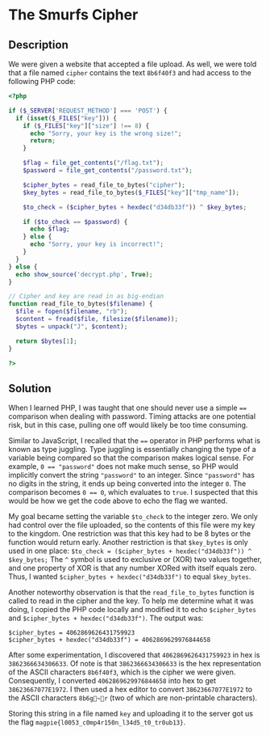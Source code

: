 # The Smurfs Cipher

## Description

We were given a website that accepted a file upload. As well, we were told that a file named `cipher` contains the text `8b6f40f3` and had access to the following PHP code:

```php
<?php

if ($_SERVER['REQUEST_METHOD'] === 'POST') {
  if (isset($_FILES["key"])) {
    if ($_FILES["key"]["size"] !== 8) {
      echo "Sorry, your key is the wrong size!";
      return;
    }

    $flag = file_get_contents("/flag.txt");
    $password = file_get_contents("/password.txt");

    $cipher_bytes = read_file_to_bytes("cipher");
    $key_bytes = read_file_to_bytes($_FILES["key"]["tmp_name"]);

    $to_check = ($cipher_bytes + hexdec("d34db33f")) ^ $key_bytes;

    if ($to_check == $password) {
      echo $flag;
    } else {
      echo "Sorry, your key is incorrect!";
    }
  }
} else {
  echo show_source('decrypt.php', True);
}

// Cipher and key are read in as big-endian
function read_file_to_bytes($filename) {
  $file = fopen($filename, "rb");
  $content = fread($file, filesize($filename));
  $bytes = unpack("J", $content);

  return $bytes[1];
}

?>
```

## Solution

When I learned PHP, I was taught that one should never use a simple `==` comparison when dealing with password.
Timing attacks are one potential risk, but in this case, pulling one off would likely be too time consuming.

Similar to JavaScript, I recalled that the `==` operator in PHP performs what is known as type juggling.
Type juggling is essentially changing the type of a variable being compared so that the comparison makes logical sense.
For example, `0 == "password"` does not make much sense, so PHP would implicitly convert the string `"password"` to an integer.
Since `"password"` has no digits in the string, it ends up being converted into the integer `0`.
The comparison becomes `0 == 0`, which evaluates to `true`.
I suspected that this would be how we get the code above to echo the flag we wanted.

My goal became setting the variable `$to_check` to the integer zero.
We only had control over the file uploaded, so the contents of this file were my key to the kingdom.
One restriction was that this key had to be 8 bytes or the function would return early.
Another restriction is that `$key_bytes` is only used in one place: `$to_check = ($cipher_bytes + hexdec("d34db33f")) ^ $key_bytes;`
The `^` symbol is used to exclusive or (XOR) two values together, and one property of XOR is that any number XORed with itself equals zero.
Thus, I wanted `$cipher_bytes + hexdec("d34db33f")` to equal `$key_bytes`.

Another noteworthy observation is that the `read_file_to_bytes` function is called to read in the cipher and the key.
To help me determine what it was doing, I copied the PHP code locally and modified it to echo `$cipher_bytes` and `$cipher_bytes + hexdec("d34db33f")`.
The output was:

```
$cipher_bytes = 4062869626431759923
$cipher_bytes + hexdec("d34db33f") = 4062869629976844658
```

After some experimentation, I discovered that `4062869626431759923` in hex is `3862366634306633`.
Of note is that `3862366634306633` is the hex representation of the ASCII characters `8b6f40f3`, which is the cipher we were given.
Consequently, I converted `4062869629976844658` into hex to get `38623667077E1972`. I then used a hex editor to convert `38623667077E1972` to the ASCII characters `8b6g~r` (two of which are non-printable characters).

Storing this string in a file named `key` and uploading it to the server got us the flag `magpie{l0053_c0mp4r150n_l34d5_t0_tr0ub13}`.
